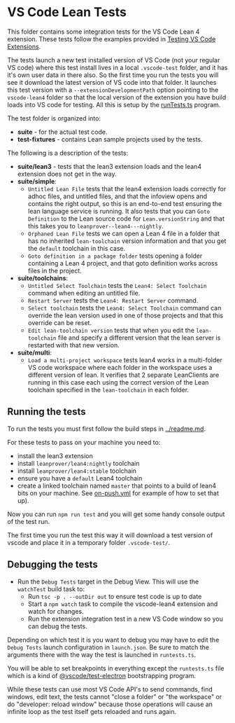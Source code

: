 # VS Code Lean Tests

This folder contains some integration tests for the VS Code Lean 4 extension.  These tests follow
the examples provided in [Testing VS Code
Extensions](https://code.visualstudio.com/api/working-with-extensions/testing-extension).

The tests launch a new test installed version of VS Code (not your regular VS code) where this test
install lives in a local `.vscode-test` folder, and it has it's own user data in there also. So the
first time you run the tests you will see it download the latest version of VS code into that
folder.  It launches this test version with a `--extensionDevelopmentPath` option pointing to the
`vscode-lean4` folder so that the local version of the extension you have build loads into VS code
for testing.  All this is setup by the [runTests.ts](src/runTests.ts) program.

The test folder is organized into:
- **suite** - for the actual test code.
- **test-fixtures** - contains Lean sample projects used by the tests.

The following is a description of the tests:
- **suite/lean3** - tests that the lean3 extension loads and the lean4 extension does not get in the way.
- **suite/simple**:
  - `Untitled Lean File` tests that the lean4 extension loads correctly for adhoc files, and untitled files, and that the infoview opens and contains the right output, so this is an end-to-end test ensuring the lean language service is running.  It also tests that you can `Goto Definition` to the Lean source code for `Lean.versionString` and that this takes you to `leanprover--lean4---nightly`.
  - `Orphaned Lean File` tests we can open a Lean 4 file in a folder that has no inherited `lean-toolchain` version information and that you get the `default` toolchain in this case.
  - `Goto definition in a package folder` tests opening a folder containing a Lean 4 project, and that goto definition works across files in the project.
- **suite/toolchains**:
  - `Untitled Select Toolchain` tests the `Lean4: Select Toolchain` command when editing an untitled file.
  - `Restart Server` tests the `Lean4: Restart Server` command.
  - `Select toolchain` tests the `Lean4: Select Toolchain` command can override the lean version used in one of those projects and that this override can be reset.
  - `Edit lean-toolchain version` tests that when you edit the `lean-toolchain` file and specify a
  different version that the lean server is restarted with that new version.
- **suite/multi**:
  - `Load a multi-project workspace` tests lean4 works in a multi-folder VS code workspace where each folder in the workspace uses a different version of lean.  It verifies that 2 separate LeanClients are running in this case each using the correct version of
  the Lean toolchain specified in the `lean-toolchain` in each folder.

## Running the tests

To run the tests you must first follow the build steps in [../readme.md](../readme.md).

For these tests to pass on your machine you need to:
- install the lean3 extension
- install `leanprover/lean4:nightly` toolchain
- install `leanprover/lean4:stable` toolchain
- ensure you have a `default` Lean4 toolchain
- create a linked toolchain named `master` that points to a build of lean4 bits on your machine.
See [on-push.yml](../../.github/workflows/on-push.yml) for example of how to set that up).

Now you can run `npm run test` and you will get some handy console output of the test run.

The first time you run the test this way it will download a test version of vscode
and place it in a temporary folder `.vscode-test/`.

## Debugging the tests

- Run the `Debug Tests` target in the Debug View. This will use the `watchTest` build task to:
	- Run `tsc -p . --outDir out` to ensure test code is up to date
	- Start a `npm watch` task to compile the vscode-lean4 extension and watch for changes.
	- Run the extension integration test in a new VS Code window so you can debug the tests.

Depending on which test it is you want to debug you may have to edit the `Debug Tests` launch
configuration in `launch.json`.  Be sure to match the arguments there with the way the test
is launched in `runtests.ts`.

You will be able to set breakpoints in everything except the `runtests.ts` file which is a kind of
[@vscode/test-electron](https://github.com/microsoft/vscode-test) bootstrapping program.

While these tests can use most VS Code API's to send commands, find windows, edit text, the tests
cannot "close a folder" or "the workspace" or do "developer: reload window" because those operations
will cause an infinite loop as the test itself gets reloaded and runs again.

